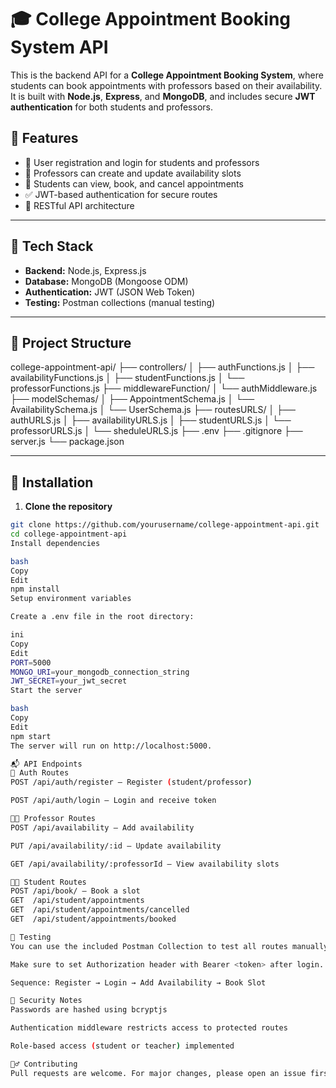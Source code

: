 # 🎓 College Appointment Booking System API

This is the backend API for a **College Appointment Booking System**, where students can book appointments with professors based on their availability. It is built with **Node.js**, **Express**, and **MongoDB**, and includes secure **JWT authentication** for both students and professors.

## 🚀 Features

- 🔐 User registration and login for students and professors
- 📅 Professors can create and update availability slots
- 🧾 Students can view, book, and cancel appointments
- ✅ JWT-based authentication for secure routes
- 🔄 RESTful API architecture

---

## 🧠 Tech Stack

- **Backend:** Node.js, Express.js
- **Database:** MongoDB (Mongoose ODM)
- **Authentication:** JWT (JSON Web Token)
- **Testing:** Postman collections (manual testing)

---

## 📁 Project Structure

college-appointment-api/
├── controllers/
│ ├── authFunctions.js
│ ├── availabilityFunctions.js
│ ├── studentFunctions.js
│ └── professorFunctions.js
├── middlewareFunction/
│ └── authMiddleware.js
├── modelSchemas/
│ ├── AppointmentSchema.js
│ └── AvailabilitySchema.js
│ └── UserSchema.js
├── routesURLS/
│ ├── authURLS.js
│ ├── availabilityURLS.js
│ ├── studentURLS.js
│ └── professorURLS.js
│ └── sheduleURLS.js
├── .env
├── .gitignore
├── server.js
└── package.json

---

## 🔧 Installation

1. **Clone the repository**
```bash
git clone https://github.com/yourusername/college-appointment-api.git
cd college-appointment-api
Install dependencies

bash
Copy
Edit
npm install
Setup environment variables

Create a .env file in the root directory:

ini
Copy
Edit
PORT=5000
MONGO_URI=your_mongodb_connection_string
JWT_SECRET=your_jwt_secret
Start the server

bash
Copy
Edit
npm start
The server will run on http://localhost:5000.

📬 API Endpoints
🔐 Auth Routes
POST /api/auth/register – Register (student/professor)

POST /api/auth/login – Login and receive token

👨‍🏫 Professor Routes
POST /api/availability – Add availability

PUT /api/availability/:id – Update availability

GET /api/availability/:professorId – View availability slots

👨‍🎓 Student Routes
POST /api/book/ – Book a slot
GET  /api/student/appointments
GET  /api/student/appointments/cancelled
GET  /api/student/appointments/booked

🧪 Testing
You can use the included Postman Collection to test all routes manually.

Make sure to set Authorization header with Bearer <token> after login.

Sequence: Register → Login → Add Availability → Book Slot

🔐 Security Notes
Passwords are hashed using bcryptjs

Authentication middleware restricts access to protected routes

Role-based access (student or teacher) implemented

🙋‍♂️ Contributing
Pull requests are welcome. For major changes, please open an issue first to discuss what you would like to change.











